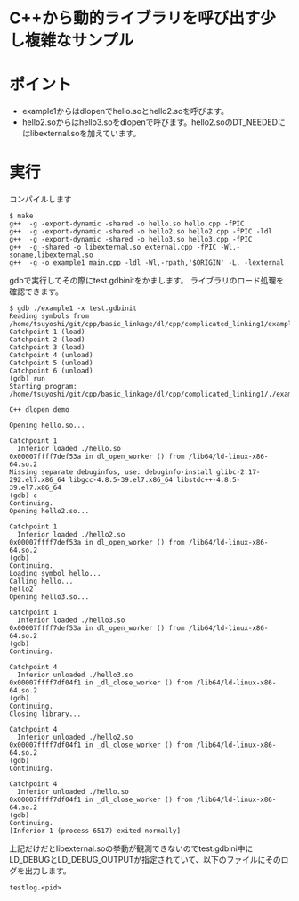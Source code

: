 # C++から動的ライブラリを呼び出す少し複雑なサンプル

# ポイント
- example1からはdlopenでhello.soとhello2.soを呼びます。
- hello2.soからはhello3.soをdlopenで呼びます。hello2.soのDT_NEEDEDにはlibexternal.soを加えています。

# 実行
コンパイルします
```
$ make
g++  -g -export-dynamic -shared -o hello.so hello.cpp -fPIC
g++  -g -export-dynamic -shared -o hello2.so hello2.cpp -fPIC -ldl
g++  -g -export-dynamic -shared -o hello3.so hello3.cpp -fPIC 
g++  -g -shared -o libexternal.so external.cpp -fPIC -Wl,-soname,libexternal.so
g++  -g -o example1 main.cpp -ldl -Wl,-rpath,'$ORIGIN' -L. -lexternal
```

gdbで実行してその際にtest.gdbinitをかまします。
ライブラリのロード処理を確認できます。
```
$ gdb ./example1 -x test.gdbinit 
Reading symbols from /home/tsuyoshi/git/cpp/basic_linkage/dl/cpp/complicated_linking1/example1...done.
Catchpoint 1 (load)
Catchpoint 2 (load)
Catchpoint 3 (load)
Catchpoint 4 (unload)
Catchpoint 5 (unload)
Catchpoint 6 (unload)
(gdb) run
Starting program: /home/tsuyoshi/git/cpp/basic_linkage/dl/cpp/complicated_linking1/./example1 

C++ dlopen demo

Opening hello.so...

Catchpoint 1
  Inferior loaded ./hello.so
0x00007ffff7def53a in dl_open_worker () from /lib64/ld-linux-x86-64.so.2
Missing separate debuginfos, use: debuginfo-install glibc-2.17-292.el7.x86_64 libgcc-4.8.5-39.el7.x86_64 libstdc++-4.8.5-39.el7.x86_64
(gdb) c
Continuing.
Opening hello2.so...

Catchpoint 1
  Inferior loaded ./hello2.so
0x00007ffff7def53a in dl_open_worker () from /lib64/ld-linux-x86-64.so.2
(gdb) 
Continuing.
Loading symbol hello...
Calling hello...
hello2
Opening hello3.so...

Catchpoint 1
  Inferior loaded ./hello3.so
0x00007ffff7def53a in dl_open_worker () from /lib64/ld-linux-x86-64.so.2
(gdb) 
Continuing.

Catchpoint 4
  Inferior unloaded ./hello3.so
0x00007ffff7df04f1 in _dl_close_worker () from /lib64/ld-linux-x86-64.so.2
(gdb) 
Continuing.
Closing library...

Catchpoint 4
  Inferior unloaded ./hello2.so
0x00007ffff7df04f1 in _dl_close_worker () from /lib64/ld-linux-x86-64.so.2
(gdb) 
Continuing.

Catchpoint 4
  Inferior unloaded ./hello.so
0x00007ffff7df04f1 in _dl_close_worker () from /lib64/ld-linux-x86-64.so.2
(gdb) 
Continuing.
[Inferior 1 (process 6517) exited normally]
```

上記だけだとlibexternal.soの挙動が観測できないのでtest.gdbini中にLD_DEBUGとLD_DEBUG_OUTPUTが指定されていて、以下のファイルにそのログを出力します。
```
testlog.<pid>
```
